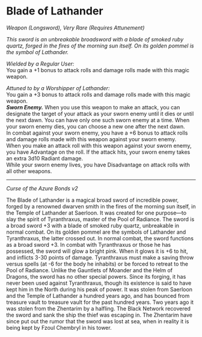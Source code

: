 # Blade of Lathander
*Weapon (Longsword), Very Rare (Requires Attunement)*

*This sword is an unbreakable broadsword with a blade of smoked ruby quartz, forged in the fires of the morning sun itself. On its golden pommel is the symbol of Lathander.*

*Wielded by a Regular User:*  
You gain a +1 bonus to attack rolls and damage rolls made with this magic weapon.  

*Attuned to by a Worshipper of Lathander:*  
You gain a +3 bonus to attack rolls and damage rolls made with this magic weapon.  
***Sworn Enemy.*** When you use this weapon to make an attack, you can designate the target of your attack as your sworn enemy until it dies or until the next dawn. You can have only one such sworn enemy at a time. When your sworn enemy dies, you can choose a new one after the next dawn.  
In combat against your sworn enemy, you have a +6 bonus to attack rolls and damage rolls made with this weapon against your sworn enemy.  
When you make an attack roll with this weapon against your sworn enemy, you have Advantage on the roll. If the attack hits, your sworn enemy takes an extra 3d10 Radiant damage.  
While your sworn enemy lives, you have Disadvantage on attack rolls with all other weapons.


---
*Curse of the Azure Bonds v2*  

The Blade of Lathander is a magical
broad sword of incredible power, forged
by a renowned dwarven smith in the
fires of the morning sun itself, in the
Temple of Lathander at Saerloon. It was
created for one purpose—to slay the
spirit of Tyranthraxus, master of the
Pool of Radiance.
The sword is a broad sword +3 with a
blade of smoked ruby quartz, unbreakable
in normal combat. On its golden
pommel are the symbols of Lathander
and Tyranthraxus, the latter crossed out.
In normal combat, the sword functions
as a broad sword +3. In combat
with Tyranthraxus or those he has possessed,
the sword will glow a bright
pink. When it glows it is +6 to hit, and
inflicts 3-30 points of damage. Tyranthraxus
must make a saving throw versus
spells (at -6 for the body he
inhabits) or be forced to retreat to the
Pool of Radiance.
Unlike the Gauntlets of Moander and
the Helm of Dragons, the sword has no
other special powers. Since its forging,
it has never been used against Tyranthraxus,
though its existence is said to
have kept him in the North during his
peak of power. It was stolen from Saerloon
and the Temple of Lathander a hundred
years ago, and has bounced from
treasure vault to treasure vault for the
past hundred years. Two years ago it
was stolen from the Zhentarim by a halfling.
The Black Network recovered the
sword and sank the ship the thief was
escaping in. The Zhentarim have since
put out the rumor that the sword was lost
at sea, when in reality it is being kept by
Fzoul Chembryl in his tower.